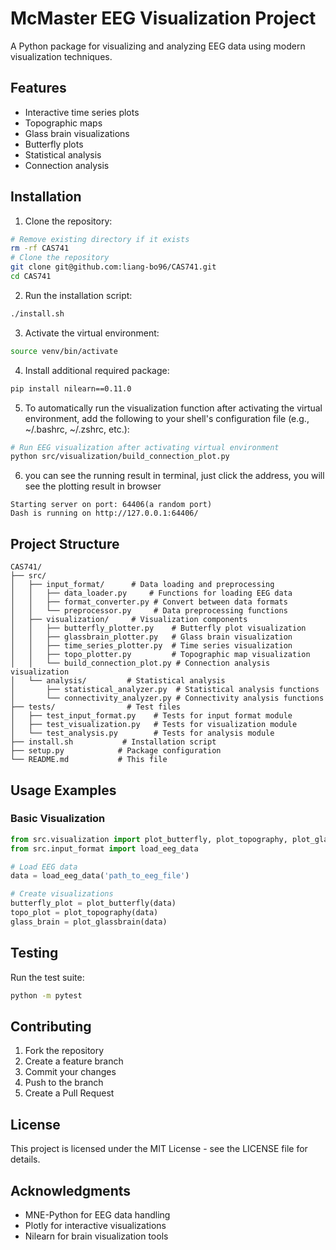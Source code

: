 # McMaster EEG Visualization Project

A Python package for visualizing and analyzing EEG data using modern visualization techniques.

## Features

- Interactive time series plots
- Topographic maps
- Glass brain visualizations
- Butterfly plots
- Statistical analysis
- Connection analysis

## Installation

1. Clone the repository:
```bash
# Remove existing directory if it exists
rm -rf CAS741
# Clone the repository
git clone git@github.com:liang-bo96/CAS741.git
cd CAS741
```

2. Run the installation script:
```bash
./install.sh
```
3. Activate the virtual environment:
```bash
source venv/bin/activate
```

4. Install additional required package:
```bash
pip install nilearn==0.11.0
```



5. To automatically run the visualization function after activating the virtual environment, add the following to your shell's configuration file (e.g., ~/.bashrc, ~/.zshrc, etc.):
```bash
# Run EEG visualization after activating virtual environment
python src/visualization/build_connection_plot.py
```

6. you can see the running result in terminal, just click the address, you will see the plotting result in browser
```
Starting server on port: 64406(a random port)
Dash is running on http://127.0.0.1:64406/
```

## Project Structure

```
CAS741/
├── src/
│   ├── input_format/      # Data loading and preprocessing
│   │   ├── data_loader.py     # Functions for loading EEG data
│   │   ├── format_converter.py # Convert between data formats
│   │   └── preprocessor.py     # Data preprocessing functions
│   ├── visualization/     # Visualization components
│   │   ├── butterfly_plotter.py    # Butterfly plot visualization
│   │   ├── glassbrain_plotter.py   # Glass brain visualization
│   │   ├── time_series_plotter.py  # Time series visualization
│   │   ├── topo_plotter.py         # Topographic map visualization
│   │   └── build_connection_plot.py # Connection analysis visualization
│   └── analysis/         # Statistical analysis
│       ├── statistical_analyzer.py  # Statistical analysis functions
│       └── connectivity_analyzer.py # Connectivity analysis functions
├── tests/                # Test files
│   ├── test_input_format.py    # Tests for input format module
│   ├── test_visualization.py   # Tests for visualization module
│   └── test_analysis.py        # Tests for analysis module
├── install.sh           # Installation script
├── setup.py            # Package configuration
└── README.md           # This file
```

## Usage Examples

### Basic Visualization

```python
from src.visualization import plot_butterfly, plot_topography, plot_glassbrain
from src.input_format import load_eeg_data

# Load EEG data
data = load_eeg_data('path_to_eeg_file')

# Create visualizations
butterfly_plot = plot_butterfly(data)
topo_plot = plot_topography(data)
glass_brain = plot_glassbrain(data)
```

## Testing

Run the test suite:
```bash
python -m pytest
```

## Contributing

1. Fork the repository
2. Create a feature branch
3. Commit your changes
4. Push to the branch
5. Create a Pull Request

## License

This project is licensed under the MIT License - see the LICENSE file for details.

## Acknowledgments

- MNE-Python for EEG data handling
- Plotly for interactive visualizations
- Nilearn for brain visualization tools